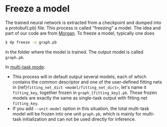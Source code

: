 # Freeze a model

The trained neural network is extracted from a checkpoint and dumped into a protobuf(.pb) file. This process is called "freezing" a model. The idea and part of our code are from [Morgan](https://blog.metaflow.fr/tensorflow-how-to-freeze-a-model-and-serve-it-with-a-python-api-d4f3596b3adc). To freeze a model, typically one does
```bash
$ dp freeze -o graph.pb
```
in the folder where the model is trained. The output model is called `graph.pb`.

In [multi-task mode](../train/multi-task-training.md):
- This process will in default output several models, each of which contains the common descriptor and 
one of the user-defined fitting nets in {ref}`fitting_net_dict <model/fitting_net_dict>`, let's name it `fitting_key`, together frozen in `graph_{fitting_key}.pb`. 
Those frozen models are exactly the same as single-task output with fitting net `fitting_key`. 
- If you add `--unit-model` option in this situation, 
the total multi-task model will be frozen into one unit `graph.pb`, which is mainly for multi-task initialization and can not be used directly for inference.